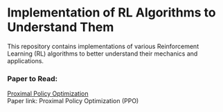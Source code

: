 # Implementation of RL Algorithms to Understand Them

This repository contains implementations of various Reinforcement Learning (RL) algorithms to better understand their mechanics and applications.

### Paper to Read:
[Proximal Policy Optimization](https://arxiv.org/pdf/1707.06347)  
Paper link: Proximal Policy Optimization (PPO)

